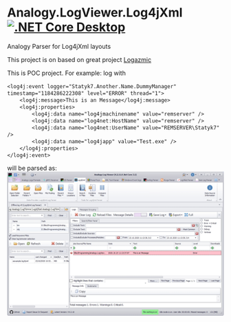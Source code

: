 # Analogy.LogViewer.Log4jXml [![.NET Core Desktop](https://github.com/Analogy-LogViewer/Analogy.LogViewer.Log4jXml/actions/workflows/dotnet-core-desktop.yml/badge.svg)](https://github.com/Analogy-LogViewer/Analogy.LogViewer.Log4jXml/actions/workflows/dotnet-core-desktop.yml)
Analogy Parser for Log4jXml layouts

This project is  on based on great project [Logazmic](https://github.com/ihtfw/Logazmic)

This is POC project.
For example:
log with 
```
<log4j:event logger="Statyk7.Another.Name.DummyManager" timestamp="1184286222308" level="ERROR" thread="1">
    <log4j:message>This is an Message</log4j:message>
    <log4j:properties>
        <log4j:data name="log4jmachinename" value="remserver" />
        <log4j:data name="log4net:HostName" value="remserver" />
        <log4j:data name="log4net:UserName" value="REMSERVER\Statyk7" />
        <log4j:data name="log4japp" value="Test.exe" />
    </log4j:properties>
</log4j:event>
```

will be parsed as:
![Main screen](Assets/examplePOC.jpg)
